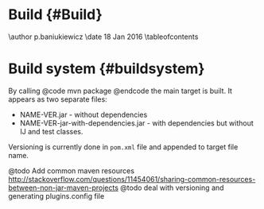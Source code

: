 
# Build {#Build}

\author p.baniukiewicz
\date 18 Jan 2016
\tableofcontents

# Build system {#buildsystem}

By calling
@code
	mvn package
@endcode
the main target is built. It appears as two separate files:
- NAME-VER.jar - without dependencies
- NAME-VER-jar-with-dependencies.jar - with dependencies but without IJ and test classes.

Versioning is currently done in `pom.xml` file and appended to target file name.
 
@todo Add common maven resources http://stackoverflow.com/questions/11454061/sharing-common-resources-between-non-jar-maven-projects
@todo deal with versioning and generating plugins.config file